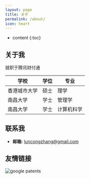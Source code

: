 ```yaml
---
layout: page
title: 关于
permalink: /about/
icon: heart
---
```


* content
{:toc}

## 关于我

就职于腾讯财付通

|  学校   | 学位  | 专业  |
|  ----  | ----  | ----   |
| 香港城市大学 | 硕士  | 理学  |
| 南昌大学  | 学士  | 管理学  |
| 南昌大学  | 学士  | 计算机科学  |

## 联系我

* **邮箱:** luncongzhang@gmail.com

## 友情链接

![google patents](https://patents.google.com/?inventor=%E5%BC%A0%E4%BC%A6%E8%81%AA)

